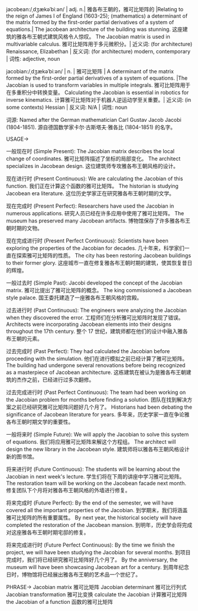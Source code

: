jacobean:/ˌdʒækəˈbiːən/ | adj. n.| 雅各布王朝的，雅可比矩阵的 |Relating to the reign of James I of England (1603-25); (mathematics) a determinant of the matrix formed by the first-order partial derivatives of a system of equations.| The jacobean architecture of the building was stunning. 这座建筑的雅各布王朝式建筑风格令人惊叹。 The Jacobian matrix is used in multivariable calculus. 雅可比矩阵用于多元微积分。| 近义词: (for architecture) Renaissance, Elizabethan | 反义词: (for architecture) modern, contemporary | 词性: adjective, noun

jacobian:/ˌdʒækəˈbiːən/ | n. | 雅可比矩阵 | A determinant of the matrix formed by the first-order partial derivatives of a system of equations. |The Jacobian is used to transform variables in multiple integrals. 雅可比矩阵用于在多重积分中转换变量。 Calculating the Jacobian is essential in robotics for inverse kinematics. 计算雅可比矩阵对于机器人逆运动学至关重要。| 近义词: (in some contexts) Hessian | 反义词: N/A | 词性: noun


词源: Named after the German mathematician Carl Gustav Jacob Jacobi (1804-1851).  源自德国数学家卡尔·古斯塔夫·雅各比 (1804-1851) 的名字。


USAGE->


一般现在时 (Simple Present):
The Jacobian matrix describes the local change of coordinates. 雅可比矩阵描述了坐标的局部变化。
The architect specializes in Jacobean design.  这位建筑师专攻雅各布王朝风格的设计。

现在进行时 (Present Continuous):
We are calculating the Jacobian of this function. 我们正在计算这个函数的雅可比矩阵。
The historian is studying Jacobean era literature. 这位历史学家正在研究雅各布王朝时期的文学。

现在完成时 (Present Perfect):
Researchers have used the Jacobian in numerous applications. 研究人员已经在许多应用中使用了雅可比矩阵。
The museum has preserved many Jacobean artifacts.  博物馆保存了许多雅各布王朝时期的文物。

现在完成进行时 (Present Perfect Continuous):
Scientists have been exploring the properties of the Jacobian for decades. 几十年来，科学家们一直在探索雅可比矩阵的性质。
The city has been restoring Jacobean buildings to their former glory.  这座城市一直在修复雅各布王朝时期的建筑，使其恢复昔日的辉煌。

一般过去时 (Simple Past):
Jacobi developed the concept of the Jacobian matrix. 雅可比提出了雅可比矩阵的概念。
The king commissioned a Jacobean style palace. 国王委托建造了一座雅各布王朝风格的宫殿。


过去进行时 (Past Continuous):
The engineers were analyzing the Jacobian when they discovered the error. 工程师们在分析雅可比矩阵时发现了错误。
Architects were incorporating Jacobean elements into their designs throughout the 17th century.  整个 17 世纪，建筑师都在他们的设计中融入雅各布王朝的元素。


过去完成时 (Past Perfect):
They had calculated the Jacobian before proceeding with the simulation. 他们在进行模拟之前已经计算了雅可比矩阵。
The building had undergone several renovations before being recognized as a masterpiece of Jacobean architecture.  这栋建筑在被认为是雅各布王朝建筑的杰作之前，已经进行过多次翻修。

过去完成进行时 (Past Perfect Continuous):
The team had been working on the Jacobian problem for months before finding a solution.  团队在找到解决方案之前已经研究雅可比矩阵问题好几个月了。
Historians had been debating the significance of Jacobean literature for years. 多年来，历史学家一直在争论雅各布王朝时期文学的重要性。

一般将来时 (Simple Future):
We will apply the Jacobian to solve this system of equations. 我们将应用雅可比矩阵来解这个方程组。
The architect will design the new library in the Jacobean style. 建筑师将以雅各布王朝风格设计新的图书馆。


将来进行时 (Future Continuous):
The students will be learning about the Jacobian in next week's lecture. 学生们将在下周的讲座中学习雅可比矩阵。
The restoration team will be working on the Jacobean facade next month. 修复团队下个月将对雅各布王朝风格的外墙进行修复。


将来完成时 (Future Perfect):
By the end of the semester, we will have covered all the important properties of the Jacobian. 到学期末，我们将涵盖雅可比矩阵的所有重要属性。
By next year, the historical society will have completed the restoration of the Jacobean mansion.  到明年，历史学会将完成对这座雅各布王朝时期宅邸的修复。


将来完成进行时 (Future Perfect Continuous):
By the time we finish the project, we will have been studying the Jacobian for several months. 到项目完成时，我们将已经研究雅可比矩阵好几个月了。
By the anniversary, the museum will have been showcasing Jacobean art for a century. 到周年纪念日时，博物馆将已经展出雅各布王朝的艺术品一个世纪了。


PHRASE->
Jacobian matrix 雅可比矩阵
Jacobian determinant 雅可比行列式
Jacobian transformation 雅可比变换
calculate the Jacobian 计算雅可比矩阵
the Jacobian of a function 函数的雅可比矩阵
